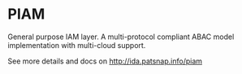 # PIAM

General purpose IAM layer. A multi-protocol compliant ABAC model implementation with multi-cloud support.

See more details and docs on http://ida.patsnap.info/piam
